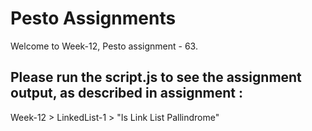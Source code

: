 # Pesto Assignments  

Welcome to Week-12, Pesto assignment - 63.

## Please run the script.js to see the assignment output, as described in assignment :
Week-12 > LinkedList-1 > "Is Link List Pallindrome"